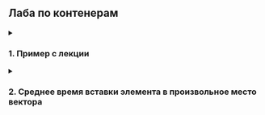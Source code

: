 <h2>Лаба по контенерам</h2>
<details>
  <summary><h3>1. Пример с лекции</h3></summary>
  
  Будем последовательно добавлять элементы в `std::vector`, следить за изменением размерности вектора - `capacity` и `size`. Эти значения записываем в файл, после чего построим график зависимомти размерностей вектора от количества итераций(числа добавляемых элементов).

<details>
  <summary>"task0.cpp"</summary>

  ```C++
  #include <iostream>
  #include <fstream>
  #include <vector>
  
  int main() {
      std::vector<int> v;
      std::ofstream of("../0.csv", std::ios::out);
      for (int i = 0; i < 4096; i++) {
          v.push_back(i);
          if (i % 100 == 0) {
              of << v.capacity() << ' ' << v.size() << '\n';
          }
      }
      return 0;
  }
  ```
  
</details>

![capacity_size](./img/image0.png)

Видим, что значение `size` изменяется линейно в соответствии с добавляемыми элементами, а вот значение `capacity` - скачкообразно, сответствуют степеняв двойки (1, 2, 4, 8, 16, 32, 64,..). Так происходит из-за того, что `size` - занимаемое место в векторе, соответственно, если мы добавили 1 элемент, то этот параметр увеличился на единицу. А вот `capacity` - это место, которое впринципе выделено под вектор, соотвественно, при достижении верхней границы этого места этот параметр автоматически увеличивается. А поскольку трудоёмко каждый раз увеличивать место на единицу, то этот параметр увеличивается с запасом.
  
</details>

<details>
  <summary><h3>2. Среднее время вставки элемента в произвольное место вектора</h3></summary>

Напишем свой `subvector`, помимо прочих методов, реализуем нужный нам метод `insert` - добавление элемента на конкретную позицию.

<details>
  <summary>"subvector.h"</summary>

```C++
#ifndef LAB_WORK_STL_SUBVECTOR_H
#define LAB_WORK_STL_SUBVECTOR_H


class Subvector {
public:
    // инициализация пустого недовектора (top и capacity по нулям, а mas это NULL)
    Subvector();

    // добавление элемента в конец недовектора с выделением дополнительной памяти при необходимости
    bool push_back(int d);

    // удаление элемента с конца недовектора, значение удаленного элемента вернуть (если недовектор пустой, вернуть ноль)
    int pop_back();

    // увеличить емкость недовектора (можно использовать и для уменьшения - тогда, в рамках данной реализации, если top
    //больше новой capacity, то копируем только то, что влезает, и уменьшаем top до capacity)
    bool resize(unsigned int new_capacity);

    // очистить неиспользуемую память, переехав на новое место с уменьшением capacity до top
    void shrink_to_fit();

    // очистить содержимое недовектора, занимаемое место при этом не меняется
    void clear();

    // очистить всю используемую память, инициализировать недовектор как пустой
    void destructor();

    //добавление элемента в конкретное место вектора
    void insert(int pos, int value);

    //вывод top
    unsigned int getTop() const;

    //вывод capacity
    unsigned int getCapacity() const;

    //вывод вектора
    void print();

private:
    int *mas;
    unsigned int top;
    unsigned int capacity;
};


#endif //LAB_WORK_STL_SUBVECTOR_H
```

</details>

<details>
  <summary>"subvector.cpp"</summary>

```C++
#include <iostream>
#include "subvector.h"

Subvector::Subvector() {
    this->capacity = 0;
    this->top = 0;
    this->mas = NULL;
};

bool Subvector::push_back(int d) {
    if (this->top + 1 > this->capacity) {
        this->resize(this->top * 2 + 1);
    }
    (this->mas)[this->top] = d;
    (this->top)++;
    return true;
};

int Subvector::pop_back() {
    if (this->top == 0) return 0;
    (this->top)--;
    return (this->mas)[this->top];
};

bool Subvector::resize(unsigned int new_capacity) {
    this->capacity = new_capacity;
    int *tmp = new int[new_capacity];
    if (this->top > new_capacity) {
        this->top = new_capacity;
    }
    for (unsigned int i = 0; i < this->top; i++) {
        tmp[i] = (this->mas)[i];
    }
    delete[] this->mas;
    this->mas = tmp;
    return true;
};

void Subvector::shrink_to_fit() {
    this->capacity = this->top;
    int *tmp = new int[this->top];
    for (unsigned int i = 0; i < this->top; i++) {
        tmp[i] = (this->mas)[i];
    }
    delete[] this->mas;
    this->mas = tmp;
};

void Subvector::clear() {
    this->top = 0;
};

void Subvector::destructor() {
    delete[] this->mas;
    Subvector();
};

void Subvector::insert(int pos, int value) {
    if (this->top > this->capacity) {
        this->resize(this->top * 2 + 1);
    }
    for (unsigned int i = this->top - 1; i > pos; i--) {
        this->mas[i + 1] = this->mas[i];
    }
    this->mas[pos + 1] = this->mas[pos];
    this->top++;
    this->mas[pos] = value;
}

unsigned int Subvector::getTop() const {
    return this->top;
}

unsigned int Subvector::getCapacity() const {
    return this->capacity;
}

void Subvector::print() {
    for (unsigned int i = 0; i < this->top; i++) {
        std::cout << this->mas[i] << ' ';
    }
    std::cout << '\n';
}

```
</details>

<details>
  <summary>(отдельно) Subvector::insert() {}</summary>

```C++
void Subvector::insert(int pos, int value) {
    if (this->top > this->capacity) {
        this->resize(this->top * 2 + 1);
    }
    for (unsigned int i = this->top - 1; i > pos; i--) {
        this->mas[i + 1] = this->mas[i];
    }
    this->mas[pos + 1] = this->mas[pos];
    this->top++;
    this->mas[pos] = value;
}
```
</details>

Будем тестировать наш метод `insert` для нашего `subvector`, а так же стандартный `insert` для `std::vector`. Будем засекать время работы этих методов, а потом строить график зависимости времени выполнения от размера вектора/сабвектора.

<details>
  <summary>"task1.cpp"</summary>

```C++
#include <iostream>
#include <vector>
#include <fstream>
#include <random>
#include <chrono>
#include "subvector.h"

double get_time() {
    return std::chrono::duration_cast<std::chrono::microseconds>(
            std::chrono::steady_clock::now().time_since_epoch()).count() / 1e6;
}

int rand_uns(int min, int max) {
    unsigned seed = std::chrono::steady_clock::now().time_since_epoch().count();
    static std::default_random_engine e(seed);
    std::uniform_int_distribution<int> d(min, max);
    return d(e);
}

int main() {
    std::ofstream f1("../1_1.csv", std::ios::out);
    std::ofstream f2("../1_2.csv", std::ios::out);

    Subvector subv;
    std::vector<int> v;
    for (int i = 0; i < 1048576; i++) {
        int value = rand_uns(0, 100);
        subv.push_back(value);
        v.push_back(value);
        if (i % 1000 == 0) {
            int new_value = rand_uns(0, 100);
            //int new_pos = rand_uns(0, subv.getTop());
            int new_pos = 0;
            auto start = get_time();
            subv.insert(new_pos, new_value);
            auto finish = get_time();
            auto time = finish - start;
            f1 << subv.getTop() << " " << time << "\n";

            start = get_time();
            v.insert(v.begin() + new_pos, new_value);
            finish = get_time();
            time = finish - start;
            f2 << v.size()<< " " << time << "\n";
        }
    }

    std::cout << subv.getCapacity() << '\n';

    return 0;
}
```
</details>

Итак, график для `subvector`:
![capacity_size](./img/image1.png)

Итак, график для `std::vector`:
![capacity_size](./img/image2.png)
  
</details>
